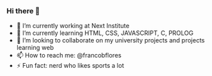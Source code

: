 ### Hi there 👋

- 🔭 I’m currently working at Next Institute
- 🌱 I’m currently learning HTML, CSS, JAVASCRIPT, C, PROLOG
- 👯 I’m looking to collaborate on my university projects and projects learning web
- 📫 How to reach me: @francobflores
- ⚡ Fun fact: nerd who likes sports a lot
